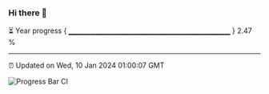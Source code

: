### Hi there 👋

⏳ Year progress { ▁▁▁▁▁▁▁▁▁▁▁▁▁▁▁▁▁▁▁▁▁▁▁▁▁▁▁▁▁▁ } 2.47 %

---

⏰ Updated on Wed, 10 Jan 2024 01:00:07 GMT

![Progress Bar CI](https://github.com/JuvenileQ/Progress-Bar-CI/workflows/main/badge.svg)
